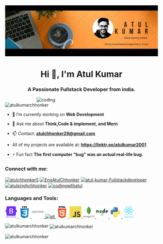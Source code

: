 ![logo](https://github.com/atulkumarchhonker/atulkumarchhonker/blob/main/Github%20Banner.jpeg)
<h1 align="center">Hi 👋, I'm Atul Kumar</h1>
<h3 align="center">A Passionate Fullstack Developer from india.</h3>

<img align="right" alt="coding" width="400" src="https://user-images.githubusercontent.com/55389276/140866485-8fb1c876-9a8f-4d6a-98dc-08c4981eaf70.gif">

<p align="left"> <img src="https://komarev.com/ghpvc/?username=atulkumarchhonker&label=Profile%20views&color=0e75b6&style=flat" alt="atulkumarchhonker" /> </p>

- 🌱 I’m currently working on **Web Development**

- 💬 Ask me about **Think,Code & implement, and Mern**

- 📫 Contact: **atulchhonker29@gmail.com**

- All of my projects are available at: **https://linktr.ee/atulkumar2001**

- ⚡ Fun fact **The first computer "bug" was an actual real-life bug.**

<h3 align="left">Connect with me:</h3>
<p align="left">
<a href="https://atulchhonkerportfolio.netlify.app" target="blank"><img align="center" src="https://raw.githubusercontent.com/rahuldkjain/github-profile-readme-generator/master/src/images/icons/Social/twitter.svg" alt="atulchhonker5" height="30" width="40" /></a>
<a href="https://twitter.com/atulchhonker5" target="blank"><img align="center" src="https://raw.githubusercontent.com/rahuldkjain/github-profile-readme-generator/master/src/images/icons/Social/portfolio.svg" alt="EngAtulChhonker" height="30" width="40" /></a>
<a href="https://linkedin.com/in/atul-kumar-Fullstackdeveloper" target="blank"><img align="center" src="https://raw.githubusercontent.com/rahuldkjain/github-profile-readme-generator/master/src/images/icons/Social/linked-in-alt.svg" alt="atul-kumar-Fullstackdeveloper" height="30" width="40" /></a>
<a href="https://fb.com/atulsinghchhonker" target="blank"><img align="center" src="https://raw.githubusercontent.com/rahuldkjain/github-profile-readme-generator/master/src/images/icons/Social/facebook.svg" alt="atulsinghchhonker" height="30" width="40" /></a>
<a href="https://instagram.com/webguruatul" target="blank"><img align="center" src="https://raw.githubusercontent.com/rahuldkjain/github-profile-readme-generator/master/src/images/icons/Social/instagram.svg" alt="codingwithatul" height="30" width="40" /></a>
</p>

<h3 align="left">Languages and Tools:</h3>
<p align="left"> <a href="https://getbootstrap.com" target="_blank" rel="noreferrer"> <img src="https://raw.githubusercontent.com/devicons/devicon/master/icons/bootstrap/bootstrap-plain-wordmark.svg" alt="bootstrap" width="40" height="40"/> </a> <a href="https://www.w3schools.com/css/" target="_blank" rel="noreferrer"> <img src="https://raw.githubusercontent.com/devicons/devicon/master/icons/css3/css3-original-wordmark.svg" alt="css3" width="40" height="40"/> </a> <a href="https://expressjs.com" target="_blank" rel="noreferrer"> <img src="https://raw.githubusercontent.com/devicons/devicon/master/icons/express/express-original-wordmark.svg" alt="express" width="40" height="40"/> </a> <a href="https://git-scm.com/" target="_blank" rel="noreferrer"> <img src="https://www.vectorlogo.zone/logos/git-scm/git-scm-icon.svg" alt="git" width="40" height="40"/> </a> <a href="https://www.w3.org/html/" target="_blank" rel="noreferrer"> <img src="https://raw.githubusercontent.com/devicons/devicon/master/icons/html5/html5-original-wordmark.svg" alt="html5" width="40" height="40"/> </a> <a href="https://developer.mozilla.org/en-US/docs/Web/JavaScript" target="_blank" rel="noreferrer"> <img src="https://raw.githubusercontent.com/devicons/devicon/master/icons/javascript/javascript-original.svg" alt="javascript" width="40" height="40"/> </a> <a href="https://www.mongodb.com/" target="_blank" rel="noreferrer"> <img src="https://raw.githubusercontent.com/devicons/devicon/master/icons/mongodb/mongodb-original-wordmark.svg" alt="mongodb" width="40" height="40"/> </a> <a href="https://nodejs.org" target="_blank" rel="noreferrer"> <img src="https://raw.githubusercontent.com/devicons/devicon/master/icons/nodejs/nodejs-original-wordmark.svg" alt="nodejs" width="40" height="40"/> </a> <a href="https://www.python.org" target="_blank" rel="noreferrer"> <img src="https://raw.githubusercontent.com/devicons/devicon/master/icons/python/python-original.svg" alt="python" width="40" height="40"/> </a> <a href="https://reactjs.org/" target="_blank" rel="noreferrer"> <img src="https://raw.githubusercontent.com/devicons/devicon/master/icons/react/react-original-wordmark.svg" alt="react" width="40" height="40"/> </a> </p>

<p><img align="left" src="https://github-readme-stats.vercel.app/api/top-langs?username=atulkumarchhonker&show_icons=true&locale=en&layout=compact" alt="atulkumarchhonker" /></p>

<p>&nbsp;<img align="center" src="https://github-readme-stats.vercel.app/api?username=atulkumarchhonker&show_icons=true&locale=en" alt="atulkumarchhonker" /></p>

<p><img align="center" src="https://github-readme-streak-stats.herokuapp.com/?user=atulkumarchhonker&" alt="atulkumarchhonker" /></p>

